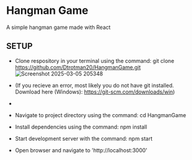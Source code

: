 # Hangman Game
A simple hangman game made with React

## SETUP
- Clone respository in your terminal using the command: git clone https://github.com/Dtrotman20/HangmanGame.git
![Screenshot 2025-03-05 205348](https://github.com/user-attachments/assets/09563c49-3909-45da-b9cf-d3252c4a4f9d)

- (If you recieve an error, most likely you do not have git installed. Download here (Windows): https://git-scm.com/downloads/win)

- 
- Navigate to project directory using the command: cd HangmanGame
- Install dependencies using the command: npm install
- Start development server with the command: npm start
- Open browser and navigate to 'http://localhost:3000'

